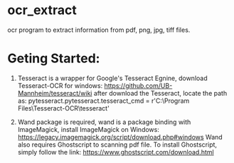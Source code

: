 # ocr_extract
ocr program to extract information from pdf, png, jpg, tiff files.

# Geting Started:

1. Tesseract is a wrapper for Google's Tesseract Egnine, download Tesseract-OCR for windows: 
https://github.com/UB-Mannheim/tesseract/wiki
after download the Tesseract, locate the path as:
pytesseract.pytesseract.tesseract_cmd = r'C:\Program Files\Tesseract-OCR\tesseract'

2. Wand package is required, wand is a package binding with ImageMagick, install ImageMagick on Windows: https://legacy.imagemagick.org/script/download.php#windows
Wand also requires Ghostscript to scanning pdf file. To install Ghostscript, simply follow the link:
https://www.ghostscript.com/download.html

